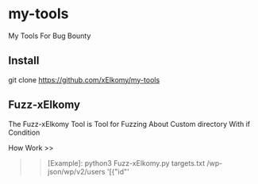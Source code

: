 # my-tools
My Tools For Bug Bounty


## Install

git clone https://github.com/xElkomy/my-tools


## Fuzz-xElkomy

The Fuzz-xElkomy Tool is Tool for Fuzzing About Custom directory With if Condition 

How Work >>

>>[Example]: python3 Fuzz-xElkomy.py targets.txt /wp-json/wp/v2/users '[{"id"'

